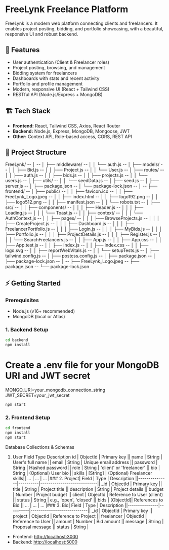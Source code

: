 # FreeLynk Freelance Platform

FreeLynk is a modern web platform connecting clients and freelancers. It enables project posting, bidding, and portfolio showcasing, with a beautiful, responsive UI and robust backend.

## 🚀 Features

- User authentication (Client & Freelancer roles)
- Project posting, browsing, and management
- Bidding system for freelancers
- Dashboards with stats and recent activity
- Portfolio and profile management
- Modern, responsive UI (React + Tailwind CSS)
- RESTful API (Node.js/Express + MongoDB)

## 🏗️ Tech Stack

- **Frontend:** React, Tailwind CSS, Axios, React Router
- **Backend:** Node.js, Express, MongoDB, Mongoose, JWT
- **Other:** Context API, Role-based access, CORS, REST API

## 📁 Project Structure


FreeLynk/
-- │
-- │   ├── middleware/
-- │   │   └── auth.js
-- │   ├── models/
-- │   │   ├── Bid.js
-- │   │   ├── Project.js
-- │   │   └── User.js
-- │   ├── routes/
-- │   │   ├── auth.js
-- │   │   ├── bids.js
-- │   │   ├── projects.js
-- │   │   └── users.js
-- │   ├── utils/
-- │   │   └── seedData.js
-- │   ├── seed.js
-- │   ├── server.js
-- │   ├── package.json
-- │   └── package-lock.json
-- │
-- ├── frontend/
-- │   ├── public/
-- │   │   ├── favicon.ico
-- │   │   ├── FreeLynk_Logo.jpeg
-- │   │   ├── index.html
-- │   │   ├── logo192.png
-- │   │   ├── logo512.png
-- │   │   ├── manifest.json
-- │   │   └── robots.txt
-- │   ├── src/
-- │   │   ├── components/
-- │   │   │   ├── Header.js
-- │   │   │   ├── Loading.js
-- │   │   │   └── Toast.js
-- │   │   ├── context/
-- │   │   │   └── AuthContext.js
-- │   │   ├── pages/
-- │   │   │   ├── BrowseProjects.js
-- │   │   │   ├── CreateProject.js
-- │   │   │   ├── Dashboard.js
-- │   │   │   ├── FreelancerPortfolio.js
-- │   │   │   ├── Login.js
-- │   │   │   ├── MyBids.js
-- │   │   │   ├── Portfolio.js
-- │   │   │   ├── ProjectDetails.js
-- │   │   │   ├── Register.js
-- │   │   │   └── SearchFreelancers.js
-- │   │   ├── App.js
-- │   │   ├── App.css
-- │   │   ├── App.test.js
-- │   │   ├── index.js
-- │   │   ├── index.css
-- │   │   ├── logo.svg
-- │   │   ├── reportWebVitals.js
-- │   │   └── setupTests.js
-- │   ├── tailwind.config.js
-- │   ├── postcss.config.js
-- │   ├── package.json
-- │   ├── package-lock.json
-- │
-- ├── FreeLynk_Logo.jpeg
-- ├── package.json
-- └── package-lock.json

## ⚡ Getting Started

### Prerequisites

- Node.js (v16+ recommended)
- MongoDB (local or Atlas)


### 1. Backend Setup

```bash
cd backend
npm install
```

# Create a .env file for your MongoDB URI and JWT secret
MONGO_URI=your_mongodb_connection_string
JWT_SECRET=your_jwt_secret
```bash
npm start
```

### 2. Frontend Setup

```bash
cd frontend
npm install
npm start
```

Database Collections & Schemas
1. User
Field	Type	Description
id | ObjectId | Primary key || name | String | User's full name || email | String | Unique email address || password | String | Hashed password || role | String | 'client' or 'freelancer' || bio | String | (Optional) User bio || skills | [String] | (Optional) Freelancer skills|| ... | ... | ... |### 2. Project| Field | Type | Description ||---------------|----------|----------------------------|| _id | ObjectId | Primary key || title | String | Project title || description | String | Project details || budget | Number | Project budget || client | ObjectId | Reference to User (client) || status | String | e.g., 'open', 'closed' || bids | [ObjectId]| References to Bid || ... | ... | ... |### 3. Bid| Field | Type | Description ||---------------|----------|----------------------------|| _id | ObjectId | Primary key || project | ObjectId | Reference to Project || freelancer | ObjectId | Reference to User || amount | Number | Bid amount || message | String | Proposal message || status | String |

- Frontend: [http://localhost:3000](http://localhost:3000)
- Backend: [http://localhost:5000](http://localhost:5000)


